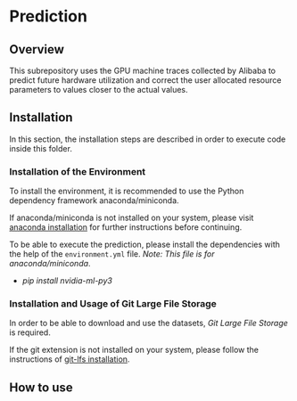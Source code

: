 # Prediction

## Overview

This subrepository uses the GPU machine traces collected by Alibaba to predict future hardware utilization and correct the user allocated resource parameters to values closer to the actual values.

## Installation

In this section, the installation steps are described in order to execute code inside this folder.

### Installation of the Environment

To install the environment, it is recommended to use the Python dependency framework anaconda/miniconda.

If anaconda/miniconda is not installed on your system, please visit [anaconda installation](https://docs.anaconda.com/anaconda/install/index.html) for further instructions before continuing.



To be able to execute the prediction, please install the dependencies with the help of the `environment.yml` file.
*Note: This file is for anaconda/miniconda*.

* *pip install nvidia-ml-py3*

### Installation and Usage of Git Large File Storage

In order to be able to download and use the datasets, *Git Large File Storage* is required.

If the git extension is not installed on your system, please follow the instructions of [git-lfs installation](https://git-lfs.github.com/).

## How to use
